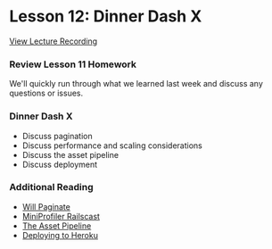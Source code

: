 # Lesson 12: Dinner Dash X

[View Lecture Recording](https://miamioh.webex.com/miamioh/ldr.php?RCID=25c66be840e3c4e1c3a087a2b92e7c7d)

### Review Lesson 11 Homework

We'll quickly run through what we learned last week and discuss any questions or issues.

### Dinner Dash X

- Discuss pagination
- Discuss performance and scaling considerations
- Discuss the asset pipeline
- Discuss deployment

### Additional Reading

- [Will Paginate](https://github.com/mislav/will_paginate)
- [MiniProfiler Railscast](http://railscasts.com/episodes/368-miniprofiler?view=asciicast)
- [The Asset Pipeline](http://guides.rubyonrails.org/asset_pipeline.html)
- [Deploying to Heroku](https://www.youtube.com/watch?v=qCYPHXI9CtA)
